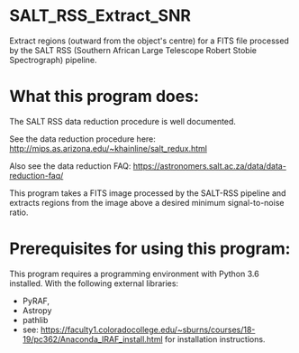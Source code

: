 # SALT_RSS_Extract_SNR
Extract regions (outward from the object's centre) for a FITS file processed by the SALT RSS (Southern African Large Telescope Robert Stobie Spectrograph) pipeline.

What this program does:
========================================

The SALT RSS data reduction procedure is well documented.

See the data reduction procedure here:
http://mips.as.arizona.edu/~khainline/salt_redux.html

Also see the data reduction FAQ:
https://astronomers.salt.ac.za/data/data-reduction-faq/

This program takes a FITS image processed by the SALT-RSS pipeline and extracts regions from the image above a desired
minimum signal-to-noise ratio.

Prerequisites for using this program:
========================================

This program requires a programming environment with Python 3.6 installed.
With the following external libraries:
- PyRAF, 
- Astropy
- pathlib
- see: https://faculty1.coloradocollege.edu/~sburns/courses/18-19/pc362/Anaconda_IRAF_install.html for installation instructions.


